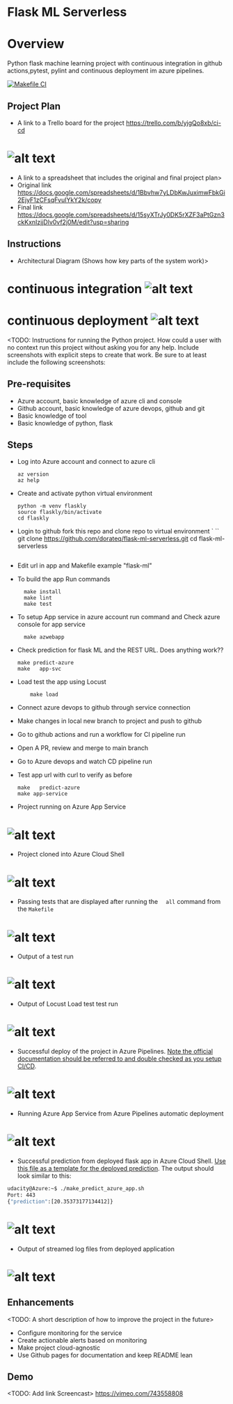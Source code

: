 # Flask ML Serverless


# Overview

Python flask machine learning project with continuous integration in github actions,pytest, pylint and continuous deployment im azure pipelines.

[![Makefile CI](https://github.com/dorateq/flask-ml-serverless/actions/workflows/makefile.yml/badge.svg?branch=main)](https://github.com/dorateq/flask-ml-serverless/actions/workflows/makefile.yml)

## Project Plan


* A link to a Trello board for the project https://trello.com/b/yjgQo8xb/ci-cd
# ![alt text](https://github.com/dorateq/flask-ml-serverless/blob/main/trello.png)

* A link to a spreadsheet that includes the original and final project plan>
* Original link https://docs.google.com/spreadsheets/d/1Bbvhw7yLDbKwJuximwFbkGi2EjyF1zCFsqFvuIYkY2k/copy
* Final link https://docs.google.com/spreadsheets/d/15syXTrJy0DK5rXZF3aPtGzn3ckKxnIzjjDlv0vf2j0M/edit?usp=sharing

## Instructions
  
* Architectural Diagram (Shows how key parts of the system work)>
# continuous integration ![alt text](https://github.com/dorateq/flask-ml-serverless/blob/main/ci.png)
# continuous deployment ![alt text](https://github.com/dorateq/flask-ml-serverless/blob/main/architecture.png)


<TODO:  Instructions for running the Python project.  How could a user with no context run this project without asking you for any help.  Include screenshots with explicit steps to create that work. Be sure to at least include the following screenshots:

## Pre-requisites
- Azure account, basic knowledge of azure cli and console
- Github account, basic knowledge of azure devops, github and git
- Basic knowledge of   tool
- Basic knowledge of python, flask 

## Steps
- Log into Azure account and connect to azure cli 
    ```
    az version
    az help 
    ```
- Create and activate python virtual environment 
    ```
    python -m venv flaskly
    source flaskly/bin/activate
    cd flaskly
    ```
- Login to github fork this repo and clone repo to virtual environment `
    `` 
    git clone https://github.com/dorateq/flask-ml-serverless.git
    cd flask-ml-serverless
    ```
- Edit url in app and Makefile example "flask-ml"
- To build the app Run   commands  
    ```
      make install
      make lint
      make test
    ```
- To setup App service in azure account run command and Check azure console for app service 
    ```
      make azwebapp 
    ```

- Check prediction for flask ML and the REST URL. Does anything work?? 
    ``` 
    make predict-azure
    make   app-svc 
    ```
- Load test the app using Locust 
    ``` 
        make load
    ```
- Connect azure devops to github through service connection  
- Make changes in local new branch to project and push to github
- Go to github actions and run a workflow for CI pipeline run 
- Open A PR, review and merge to main branch
- Go to Azure devops and watch CD pipeline run 
- Test app url with curl to verify as before 
    ```
    make   predict-azure
    make app-service
    ```

* Project running on Azure App Service
# ![alt text](https://github.com/dorateq/flask-ml-serverless/blob/main/appazure.png)

* Project cloned into Azure Cloud Shell
# ![alt text](https://github.com/dorateq/flask-ml-serverless/blob/main/flask-azurecli.png)

* Passing tests that are displayed after running the `  all` command from the `Makefile`
# ![alt text](https://github.com/dorateq/flask-ml-serverless/blob/main/make-all.png)

* Output of a test run
# ![alt text](https://github.com/dorateq/flask-ml-serverless/blob/main/gh-actions.png)

* Output of Locust Load test test run
# ![alt text](https://github.com/dorateq/flask-ml-serverless/blob/main/locust10.png)


* Successful deploy of the project in Azure Pipelines.  [Note the official documentation should be referred to and double checked as you setup CI/CD](https://docs.microsoft.com/en-us/azure/devops/pipelines/ecosystems/python-webapp?view=azure-devops).
# ![alt text](https://github.com/dorateq/flask-ml-serverless/blob/main/azurepipeline-run.png)

* Running Azure App Service from Azure Pipelines automatic deployment
# ![alt text](https://github.com/dorateq/flask-ml-serverless/blob/main/azuredeployment.png)


* Successful prediction from deployed flask app in Azure Cloud Shell.  [Use this file as a template for the deployed prediction](https://github.com/udacity/nd082-Azure-Cloud-DevOps-Starter-Code/blob/master/C2-AgileDevelopmentwithAzure/project/starter_files/flask-sklearn/make_predict_azure_app.sh).
The output should look similar to this:


```bash
udacity@Azure:~$ ./make_predict_azure_app.sh
Port: 443
{"prediction":[20.35373177134412]}
```
# ![alt text](https://github.com/dorateq/flask-ml-serverless/blob/main/azure-predict.png)


* Output of streamed log files from deployed application
# ![alt text](https://github.com/dorateq/flask-ml-serverless/blob/main/app-svc.png)


## Enhancements

<TODO: A short description of how to improve the project in the future>
- Configure monitoring for the service 
- Create actionable alerts based on monitoring 
- Make project cloud-agnostic 
- Use Github pages for documentation and keep README lean

## Demo 

<TODO: Add link Screencast>
https://vimeo.com/743558808

